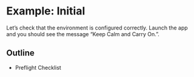 # Example: Initial

Let’s check that the environment is configured correctly. Launch the app and you should see the message “Keep Calm and Carry On.”.

## Outline

- Preflight Checklist
